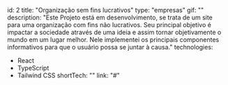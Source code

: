 id: 2
title: "Organização sem fins lucrativos"
type: "empresas"
gif: ""
description: "Este Projeto está em desenvolvimento, se trata de um site para uma organização com fins não lucrativos. Seu principal objetivo é impactar a sociedade através de uma ideia e assim tornar objetivamente o mundo em um lugar melhor. Nele implementei os principais componentes informativos para que o usuário possa se juntar à causa."
technologies:
  - React
  - TypeScript
  - Tailwind CSS
shortTech: ""
link: "#"